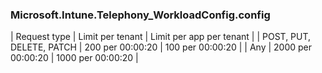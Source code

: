 <!-- markdownlint-disable MD041 h1-missing h1-not-first-->
### Microsoft.Intune.Telephony_WorkloadConfig.config
| Request type | Limit per tenant | Limit per app per tenant |
| POST, PUT, DELETE, PATCH | 200 per 00:00:20 | 100 per 00:00:20 |
| Any | 2000 per 00:00:20 | 1000 per 00:00:20 |
